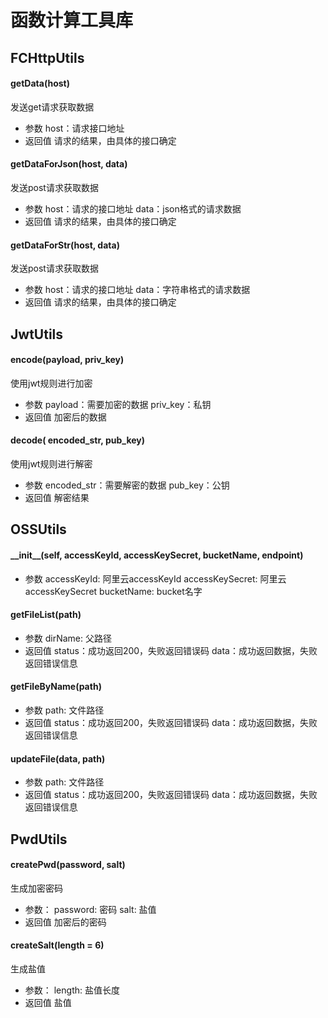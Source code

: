 # 函数计算工具库

## FCHttpUtils
#### getData(host)
发送get请求获取数据
- 参数
host：请求接口地址
- 返回值
请求的结果，由具体的接口确定
#### getDataForJson(host, data)
发送post请求获取数据
- 参数
host：请求的接口地址
data：json格式的请求数据
- 返回值
请求的结果，由具体的接口确定
#### getDataForStr(host, data)
发送post请求获取数据
- 参数
host：请求的接口地址
data：字符串格式的请求数据
- 返回值
请求的结果，由具体的接口确定

## JwtUtils
#### encode(payload, priv_key)
使用jwt规则进行加密
- 参数
payload：需要加密的数据
priv_key：私钥
- 返回值
加密后的数据
#### decode( encoded_str, pub_key)
使用jwt规则进行解密
- 参数
encoded_str：需要解密的数据
pub_key：公钥
- 返回值
解密结果

## OSSUtils
#### \_\_init__(self, accessKeyId, accessKeySecret, bucketName, endpoint)
- 参数
accessKeyId: 阿里云accessKeyId
accessKeySecret: 阿里云accessKeySecret
bucketName: bucket名字
#### getFileList(path)
- 参数
dirName: 父路径
- 返回值
status：成功返回200，失败返回错误码
data：成功返回数据，失败返回错误信息

#### getFileByName(path)
- 参数
path: 文件路径
- 返回值
status：成功返回200，失败返回错误码
data：成功返回数据，失败返回错误信息
#### updateFile(data, path)
- 参数
path: 文件路径
- 返回值
status：成功返回200，失败返回错误码
data：成功返回数据，失败返回错误信息

## PwdUtils
#### createPwd(password, salt)
生成加密密码
- 参数：
password: 密码
salt: 盐值
- 返回值
加密后的密码
#### createSalt(length = 6)
生成盐值
- 参数：
length: 盐值长度
- 返回值
盐值


